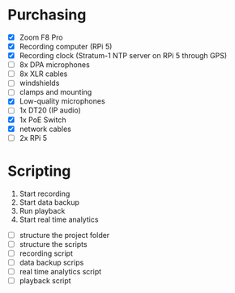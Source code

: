 # Purchasing
- [x] Zoom F8 Pro
- [x] Recording computer (RPi 5)
- [x] Recording clock (Stratum-1 NTP server on RPi 5 through GPS)
- [ ] 8x DPA microphones
- [ ] 8x XLR cables
- [ ] windshields
- [ ] clamps and mounting
- [x] Low-quality microphones
- [ ] 1x DT20 (IP audio)
- [x] 1x PoE Switch
- [x] network cables
- [ ] 2x RPi 5

# Scripting
1. Start recording
2. Start data backup
3. Run playback
4. Start real time analytics

- [ ] structure the project folder
- [ ] structure the scripts
- [ ] recording script
- [ ] data backup scrips
- [ ] real time analytics script
- [ ] playback script
